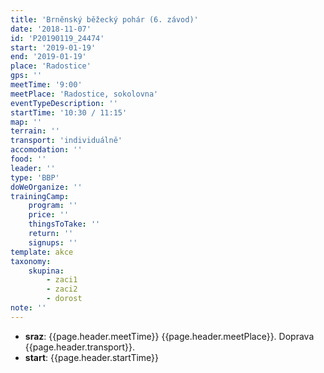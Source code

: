 ```yaml
---
title: 'Brněnský běžecký pohár (6. závod)'
date: '2018-11-07'
id: 'P20190119_24474'
start: '2019-01-19'
end: '2019-01-19'
place: 'Radostice'
gps: ''
meetTime: '9:00'
meetPlace: 'Radostice, sokolovna'
eventTypeDescription: ''
startTime: '10:30 / 11:15'
map: ''
terrain: ''
transport: 'individuálně'
accomodation: ''
food: ''
leader: ''
type: 'BBP'
doWeOrganize: ''
trainingCamp:
    program: ''
    price: ''
    thingsToTake: ''
    return: ''
    signups: ''
template: akce
taxonomy:
    skupina:
        - zaci1
        - zaci2
        - dorost
note: ''
---
```

* **sraz**: {{page.header.meetTime}} {{page.header.meetPlace}}. Doprava {{page.header.transport}}.
* **start**: {{page.header.startTime}}
